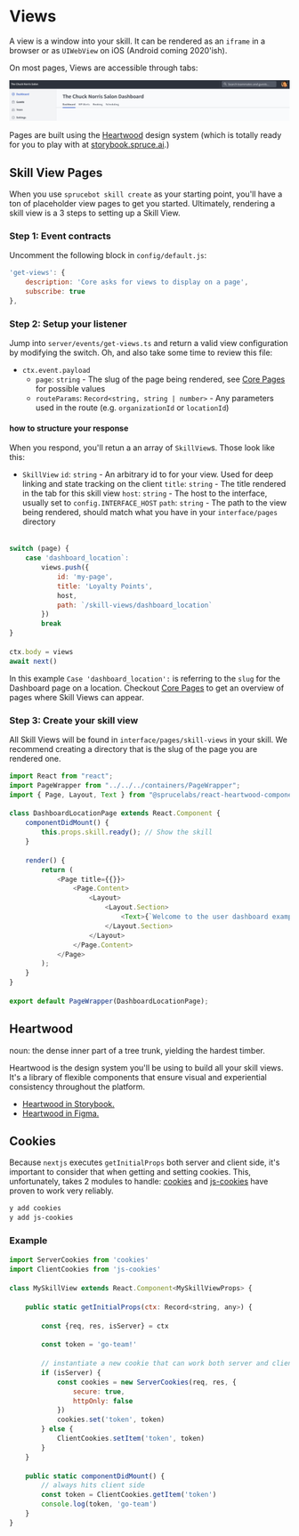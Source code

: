 # Views

A view is a window into your skill. It can be rendered as an `iframe` in a browser or as `UIWebView` on iOS (Android coming 2020'ish).

On most pages, Views are accessible through tabs:

![Skill Views](_images/skill-views.png?raw=true "Skill Views")

Pages are built using the [Heartwood](#heartwood) design system (which is totally ready for you to play with at [storybook.spruce.ai](https://storybook.spruce.ai).)

## Skill View Pages

When you use `sprucebot skill create` as your starting point, you'll have a ton of placeholder view pages to get you started. Ultimately, rendering a skill view is a 3 steps to setting up a Skill View.

### Step 1: Event contracts

Uncomment the following block in `config/default.js`:

```js
'get-views': {
    description: 'Core asks for views to display on a page',
    subscribe: true
},
```

### Step 2: Setup your listener

Jump into `server/events/get-views.ts` and return a valid view configuration by modifying the switch. Oh, and also take some time to review this file:

-   `ctx.event.payload`
    -   `page`: `string` - The slug of the page being rendered, see [Core Pages](core-pages.md) for possible values
    -   `routeParams`: `Record<string, string | number>` - Any parameters used in the route (e.g. `organizationId` or `locationId`)

#### how to structure your response

When you respond, you'll retun a an array of `SkillView`s. Those look like this:

-   `SkillView`
    `id`: `string` - An arbitrary id to for your view. Used for deep linking and state tracking on the client
    `title`: `string` - The title rendered in the tab for this skill view
    `host`: `string` - The host to the interface, usually set to `config.INTERFACE_HOST`
    `path`: `string` - The path to the view being rendered, should match what you have in your `interface/pages` directory

```js

switch (page) {
    case 'dashboard_location`:
        views.push({
            id: 'my-page',
            title: 'Loyalty Points',
            host,
            path: `/skill-views/dashboard_location`
        })
        break
}

ctx.body = views
await next()

```

In this example `Case 'dashboard_location':` is referring to the `slug` for the Dashboard page on a location. Checkout [Core Pages](core-pages.md) to get an overview of pages where Skill Views can appear.

### Step 3: Create your skill view

All Skill Views will be found in `interface/pages/skill-views` in your skill. We recommend creating a directory that is the slug of the page you are rendered one.

```js
import React from "react";
import PageWrapper from "../../../containers/PageWrapper";
import { Page, Layout, Text } from "@sprucelabs/react-heartwood-components";

class DashboardLocationPage extends React.Component {
    componentDidMount() {
        this.props.skill.ready(); // Show the skill
    }

    render() {
        return (
            <Page title={{}}>
                <Page.Content>
                    <Layout>
                        <Layout.Section>
                            <Text>{`Welcome to the user dashboard example skill view!`}</Text>
                        </Layout.Section>
                    </Layout>
                </Page.Content>
            </Page>
        );
    }
}

export default PageWrapper(DashboardLocationPage);
```

## Heartwood

noun: the dense inner part of a tree trunk, yielding the hardest timber.

Heartwood is the design system you'll be using to build all your skill views. It's a library of flexible components that ensure visual and experiential consistency throughout the platform.

-   [Heartwood in Storybook.](https://canary-storybook.sprucelabs.ai/?path=/story/page--page)
-   [Heartwood in Figma.](https://www.figma.com/file/I0By1hIW5Y6sEkMUKkGa9dRz/Heartwood?node-id=106%3A31/duplicate)

## Cookies

Because `nextjs` executes `getInitialProps` both server and client side, it's important to consider that when getting and setting cookies. This, unfortunately, takes 2 modules to handle: [cookies]() and [js-cookies]() have proven to work very reliably.

```bash
y add cookies
y add js-cookies
```

### Example

```js
import ServerCookies from 'cookies'
import ClientCookies from 'js-cookies'

class MySkillView extends React.Component<MySkillViewProps> {

    public static getInitialProps(ctx: Record<string, any>) {

        const {req, res, isServer} = ctx

        const token = 'go-team!'

        // instantiate a new cookie that can work both server and client side
        if (isServer) {
            const cookies = new ServerCookies(req, res, {
                secure: true,
                httpOnly: false
            })
            cookies.set('token', token)
        } else {
            ClientCookies.setItem('token', token)
        }
    }

    public static componentDidMount() {
        // always hits client side
        const token = ClientCookies.getItem('token')
        console.log(token, 'go-team')
    }
}
```
